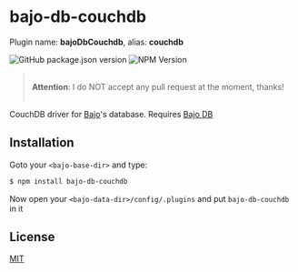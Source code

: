 # bajo-db-couchdb

Plugin name: **bajoDbCouchdb**, alias: **couchdb**

![GitHub package.json version](https://img.shields.io/github/package-json/v/ardhi/bajo-db-couchdb) ![NPM Version](https://img.shields.io/npm/v/bajo-db-couchdb)

> <br />**Attention**: I do NOT accept any pull request at the moment, thanks!<br /><br />

CouchDB driver for [Bajo](https://github.com/ardhi/bajo)'s database. Requires [Bajo DB](https://github.com/ardhi/bajo-db)

## Installation

Goto your ```<bajo-base-dir>``` and type:

```bash
$ npm install bajo-db-couchdb
```

Now open your ```<bajo-data-dir>/config/.plugins``` and put ```bajo-db-couchdb``` in it

## License

[MIT](LICENSE)

